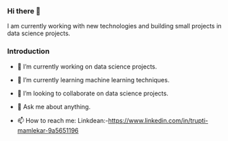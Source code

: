 ### Hi there 👋

I am currently working  with new technologies and building small projects in data science projects.
<!--
**trupti1605/trupti1605** is a ✨ _special_ ✨ repository because its `README.md` (this file) appears on your GitHub profile.

Here are some ideas to get you started:

### 🔭 I’m currently working on data science projects.
- 🌱 I’m currently learning machine learning techniques. 
- 👯 I’m looking to collaborate on data science projects.
- 💬 Ask me about anything.
### 📫 How to reach me: 
linkdean:-https://www.linkedin.com/in/trupti-mamlekar-9a5651196
-->
### Introduction 

- 🔭 I’m currently working on data science projects.

- 🌱 I’m currently learning machine learning techniques. 

- 👯 I’m looking to collaborate on data science projects.

- 💬 Ask me about anything.

- 📫 How to reach me: 
Linkdean:-https://www.linkedin.com/in/trupti-mamlekar-9a5651196
